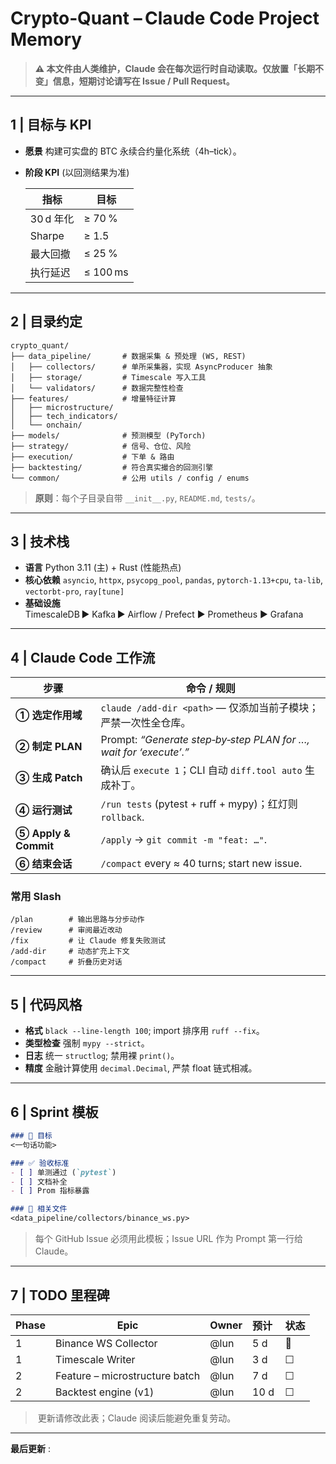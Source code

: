 # Crypto‑Quant – Claude Code Project Memory

> **⚠ 本文件由人类维护，Claude 会在每次运行时自动读取。仅放置「长期不变」信息，短期讨论请写在 Issue / Pull Request。**

---

## 1 | 目标与 KPI

* **愿景** 构建可实盘的 BTC 永续合约量化系统（4h–tick）。
* **阶段 KPI**  (以回测结果为准)

  | 指标      | 目标       |
  | ------- | -------- |
  | 30 d 年化 | ≥ 70 %   |
  | Sharpe  | ≥ 1.5    |
  | 最大回撤    | ≤ 25 %   |
  | 执行延迟    | ≤ 100 ms |

---

## 2 | 目录约定

```
crypto_quant/
├── data_pipeline/       # 数据采集 & 预处理 (WS, REST)
│   ├── collectors/      # 单所采集器，实现 AsyncProducer 抽象
│   ├── storage/         # Timescale 写入工具
│   └── validators/      # 数据完整性检查
├── features/            # 增量特征计算
│   ├── microstructure/
│   ├── tech_indicators/
│   └── onchain/
├── models/              # 预测模型 (PyTorch)
├── strategy/            # 信号、仓位、风险
├── execution/           # 下单 & 路由
├── backtesting/         # 符合真实撮合的回测引擎
└── common/              # 公用 utils / config / enums
```

> **原则**：每个子目录自带 `__init__.py`, `README.md`, `tests/`。

---

## 3 | 技术栈

* **语言** Python 3.11 (主) + Rust (性能热点)
* **核心依赖**
  `asyncio`, `httpx`, `psycopg_pool`, `pandas`, `pytorch‑1.13+cpu`, `ta‑lib`, `vectorbt‑pro`, `ray[tune]`
* **基础设施**
  TimescaleDB ▶ Kafka ▶ Airflow / Prefect ▶ Prometheus ▶ Grafana

---

## 4 | Claude Code 工作流

| 步骤                   | 命令 / 规则                                                           |
| -------------------- | ----------------------------------------------------------------- |
| **① 选定作用域**          | `claude /add-dir <path>` — 仅添加当前子模块；严禁一次性全仓库。                     |
| **② 制定 PLAN**        | Prompt: *“Generate step‑by‑step PLAN for …, wait for ‘execute’.”* |
| **③ 生成 Patch**       | 确认后 `execute 1`；CLI 自动 `diff.tool auto` 生成补丁。                     |
| **④ 运行测试**           | `/run tests` (pytest + ruff + mypy)；红灯则 `rollback`.               |
| **⑤ Apply & Commit** | `/apply` → `git commit -m "feat: …"`.                             |
| **⑥ 结束会话**           | `/compact` every ≈ 40 turns; start new issue.                     |

### 常用 Slash

```
/plan        # 输出思路与分步动作
/review      # 审阅最近改动
/fix         # 让 Claude 修复失败测试
/add-dir     # 动态扩充上下文
/compact     # 折叠历史对话
```

---

## 5 | 代码风格

* **格式** `black --line-length 100`; import 排序用 `ruff ‑‑fix`。
* **类型检查** 强制 `mypy --strict`。
* **日志** 统一 `structlog`; 禁用裸 `print()`。
* **精度** 金融计算使用 `decimal.Decimal`, 严禁 float 链式相减。

---

## 6 | Sprint 模板

```md
### 🎯 目标
<一句话功能>

### ✅ 验收标准
- [ ] 单测通过 (`pytest`)
- [ ] 文档补全
- [ ] Prom 指标暴露

### 🔗 相关文件
<data_pipeline/collectors/binance_ws.py>
```

> 每个 GitHub Issue 必须用此模板；Issue URL 作为 Prompt 第一行给 Claude。

---

## 7 | TODO 里程碑

| Phase | Epic                           | Owner | 预计   | 状态 |
| ----- | ------------------------------ | ----- | ---- | -- |
| 1     | Binance WS Collector           | @lun  | 5 d  | 🚧 |
| 1     | Timescale Writer               | @lun  | 3 d  | ☐  |
| 2     | Feature – microstructure batch | @lun  | 7 d  | ☐  |
| 2     | Backtest engine (v1)           | @lun  | 10 d | ☐  |

>  更新请修改此表；Claude 阅读后能避免重复劳动。

---

**最后更新** :   <!-- KEEP THIS LINE FOR CLAUDE AUTO‑STAMP -->
